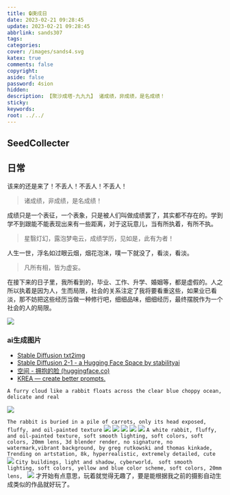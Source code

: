 ```yaml
---
title: 🔒庚戌日
date: 2023-02-21 09:28:45
update: 2023-02-21 09:28:45
abbrlink: sands307
tags:
categories:
cover: /images/sands4.svg
katex: true
comments: false
copyright:
aside: false
password: 4sion
hidden:
description: 【聚沙成塔·九九九】 诸成绩，非成绩，是名成绩！
sticky: 
keywords:
root: ../../
---
```


## SeedCollecter


## 日常

该来的还是来了！不丢人！不丢人！不丢人！
> 诸成绩，非成绩，是名成绩！

成绩只是一个表征，一个表象，只是被人们叫做成绩罢了，其实都不存在的。学到学不到跟能不能表现出来有一些距离，对于这玩意儿，当有所执着，有所不执。
> 星翳灯幻，露泡梦电云，成绩学历，见如是，此有为者！

人生一世，浮名如过眼云烟，烟花泡沫，噗一下就没了，看淡，看淡。

> 凡所有相，皆为虚妄。

在接下来的日子里，我所看到的，毕业、工作、升学、婚姻等，都是虚假的。人之所以执着是因为人，生而局限，社会的关系注定了我将要看重这些，如果业已看淡，那不妨把这些经历当做一种修行吧，细细品味，细细经历，最终摆脱作为一个社会的人的局限。

![](../../../images/20230102/IMG_20230221_091126.jpg)

### ai生成图片

* [Stable Diffusion txt2img](https://stablediffusion.fr/txt2img)
* [Stable Diffusion 2-1 - a Hugging Face Space by stabilityai](https://huggingface.co/spaces/stabilityai/stable-diffusion)
* [空间 - 拥抱的脸 (huggingface.co)](https://huggingface.co/spaces)
* [KREA — create better prompts.](https://www.krea.ai/)


`A furry cloud like a rabbit floats across the clear blue choppy ocean, delicate and real`

![](../../../images/20230102/Pasted%20image%2020230221213111.png)

`The rabbit is buried in a pile of carrots, only its head exposed, fluffy, and oil-painted texture`
![](../../../images/20230102/Pasted%20image%2020230221213950.png)
![](../../../images/20230102/Pasted%20image%2020230221214809.png)
![](../../../images/20230102/image.png)
![](../../../images/20230102/Pasted%20image%2020230221220014.png)
![](../../../images/20230102/Pasted%20image%2020230221215618.png)
`A white rabbit, fluffy, and oil-painted texture, soft smooth lighting, soft colors, soft colors, 20mm lens, 3d blender render, no signature, no watermark,vibrant background, by greg rutkowski and thomas kinkade, Trending on artstation, 8k, hyperrealistic, extremely detailed, cute
`
![](../../../images/20230102/Pasted%20image%2020230221221820.png)
`City buildings, light and shadow, cyberworld， soft smooth lighting, soft colors, yellow and blue color scheme, soft colors, 20mm lens, `
![](../../../images/20230102/Pasted%20image%2020230221222653.png)
才开始有点意思，玩着就觉得无趣了，要是能根据我之前的摄影自动生成类似的作品就好玩了。